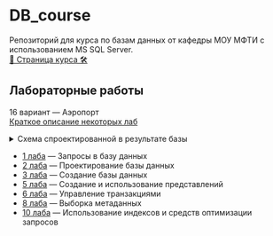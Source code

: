 # DB_course
Репозиторий для курса по базам данных от кафедры МОУ МФТИ с
использованием MS SQL Server.  
[🔐 Страница курса 🛠](http://bdis.umeta.ru/)

## Лабораторные работы
16 вариант — Аэропорт  
[Краткое описание некоторых лаб](http://bdis.umeta.ru/db/db_course/labs/tasks/v16.htm)  

<details>
  <summary>Схема спроектированной в результате базы</summary>
  <img src="https://github.com/r-vvch/DB_course/blob/master/2_lab/%D0%A1%D1%85%D0%B5%D0%BC%D0%B0.png">
</details>  

- [1 лаба](https://github.com/r-vvch/DB_course/tree/master/1_lab) — Запросы в базу данных
- [2 лаба](https://github.com/r-vvch/DB_course/tree/master/2_lab) — Проектирование базы данных
- [3 лаба](https://github.com/r-vvch/DB_course/tree/master/3_lab) — Создание базы данных 
- [5 лаба](https://github.com/r-vvch/DB_course/tree/master/5_lab) — Создание и использование представлений
- [6 лаба](https://github.com/r-vvch/DB_course/tree/master/6_lab) — Управление транзакциями
- [8 лаба](https://github.com/r-vvch/DB_course/tree/master/8_lab) — Выборка метаданных
- [10 лаба](https://github.com/r-vvch/DB_course/tree/master/10_lab) — Использование индексов и средств оптимизации запросов
